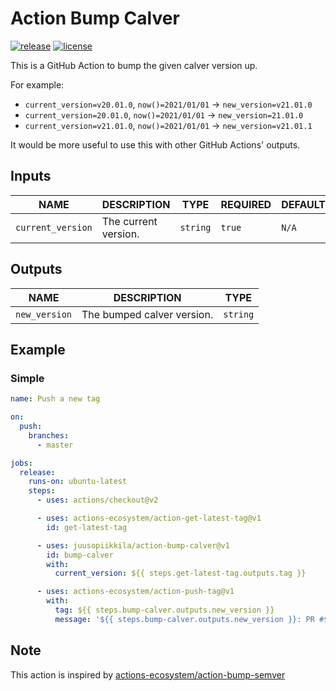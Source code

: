 # Action Bump Calver

[![release][release-badge]][release]
[![license][license-badge]][license]

This is a GitHub Action to bump the given calver version up.

For example:

- `current_version=v20.01.0`, `now()=2021/01/01` -> `new_version=v21.01.0`
- `current_version=20.01.0`, `now()=2021/01/01` -> `new_version=21.01.0`
- `current_version=v21.01.0`, `now()=2021/01/01` -> `new_version=v21.01.1`

It would be more useful to use this with other GitHub Actions' outputs.


## Inputs

|       NAME        |                                       DESCRIPTION                                        |   TYPE   | REQUIRED | DEFAULT |
|-------------------|------------------------------------------------------------------------------------------|----------|----------|---------|
| `current_version` | The current version.                                                                     | `string` | `true`   | `N/A`   |

## Outputs

|     NAME      |        DESCRIPTION         |   TYPE   |
|---------------|----------------------------|----------|
| `new_version` | The bumped calver version. | `string` |

## Example

### Simple

```yaml
name: Push a new tag

on:
  push:
    branches:
      - master

jobs:
  release:
    runs-on: ubuntu-latest
    steps:
      - uses: actions/checkout@v2

      - uses: actions-ecosystem/action-get-latest-tag@v1
        id: get-latest-tag

      - uses: juusopiikkila/action-bump-calver@v1
        id: bump-calver
        with:
          current_version: ${{ steps.get-latest-tag.outputs.tag }}

      - uses: actions-ecosystem/action-push-tag@v1
        with:
          tag: ${{ steps.bump-calver.outputs.new_version }}
          message: '${{ steps.bump-calver.outputs.new_version }}: PR #${{ github.event.pull_request.number }} ${{ github.event.pull_request.title }}'
```

## Note

This action is inspired by [actions-ecosystem/action-bump-semver](https://github.com/actions-ecosystem/action-bump-semver)

<!-- badge links -->

[release]: https://github.com/juusopiikkila/action-bump-calver/releases
[release-badge]: https://img.shields.io/github/v/release/juusopiikkila/action-bump-calver?style=for-the-badge&logo=github

[license]: LICENSE
[license-badge]: https://img.shields.io/github/license/juusopiikkila/action-bump-calver?style=for-the-badge
